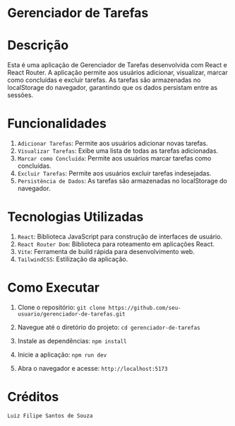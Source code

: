 # Gerenciador de Tarefas

# Descrição

Esta é uma aplicação de Gerenciador de Tarefas desenvolvida com React e React Router. A aplicação permite aos usuários adicionar, visualizar, marcar como concluídas e excluir tarefas. As tarefas são armazenadas no localStorage do navegador, garantindo que os dados persistam entre as sessões.

# Funcionalidades

1. `Adicionar Tarefas`: Permite aos usuários adicionar novas tarefas.
2. `Visualizar Tarefas`: Exibe uma lista de todas as tarefas adicionadas.
3. `Marcar como Concluída`: Permite aos usuários marcar tarefas como concluídas.
4. `Excluir Tarefas`: Permite aos usuários excluir tarefas indesejadas.
5. `Persistência de Dados`: As tarefas são armazenadas no localStorage do navegador.

# Tecnologias Utilizadas

1. `React`: Biblioteca JavaScript para construção de interfaces de usuário.
2. `React Router Dom`: Biblioteca para roteamento em aplicações React.
3. `Vite`: Ferramenta de build rápida para desenvolvimento web.
4. `TailwindCSS`: Estilização da aplicação.

# Como Executar

1. Clone o repositório:
   `git clone https://github.com/seu-usuario/gerenciador-de-tarefas.git`

2. Navegue até o diretório do projeto:
   `cd gerenciador-de-tarefas`

3. Instale as dependências:
   `npm install`

4. Inicie a aplicação:
   `npm run dev`

5. Abra o navegador e acesse:
   `http://localhost:5173`

# Créditos

`Luiz Filipe Santos de Souza`

